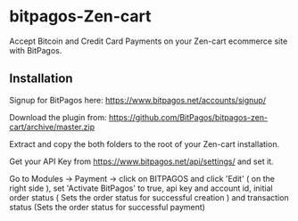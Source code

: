 bitpagos-Zen-cart
================

Accept Bitcoin and Credit Card Payments on your Zen-cart ecommerce site with BitPagos.

Installation
-------

Signup for BitPagos here: https://www.bitpagos.net/accounts/signup/

Download the plugin from: https://github.com/BitPagos/bitpagos-zen-cart/archive/master.zip

Extract and copy the both folders to the root of your Zen-cart installation.

Get your API Key from https://www.bitpagos.net/api/settings/ and set it.

Go to Modules -> Payment -> click on BITPAGOS and click 'Edit' ( on the right side ), set 'Activate BitPagos' to true, 
api key and account id, initial order status ( Sets the order status for successful creation ) and 
transaction status (Sets the order status for successful payment)